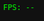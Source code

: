 <!DOCTYPE html>
<html lang="en">
<head>
<meta charset="UTF-8">
<title>Rick's Dreamscape Prototype #4</title>
<style>
  html, body { margin:0; padding:0; overflow:hidden; height:100%; background:#111; }
  #canvas{position:absolute; top:0; left:0; width:100%; height:100%;}
  #fps{position:absolute; top:5px; left:5px; color:#0f0; font:12px monospace; z-index:100;}
  #message{position:absolute; top:50%; left:50%; transform:translate(-50%, -50%); padding:10px 20px; background:rgba(0,0,0,0.7); color:#fff; font:16px monospace; border-radius:5px; display:none; z-index:100;}
</style>
</head>
<body>
<canvas id="canvas" aria-label="Interactive Dreamscape Canvas"></canvas>
<div id="fps" aria-label="FPS Counter">FPS: --</div>
<div id="message" aria-live="polite"></div>
<script>
// Logs buffer
const logs = [];
function log(evt) { logs.push({ t:Date.now(), type:evt.type, data:evt.detail||{} }); }

// Input capture
['touchstart','touchmove','touchend','mousedown','mousemove','mouseup','keydown','deviceorientation','devicemotion'].forEach(e => window.addEventListener(e, log));

// Double-tap detection
let lastTap=0;
window.addEventListener('touchend', e => {
  const now=Date.now();
  if(now - lastTap <300) {
    const t = e.changedTouches[0];
    spawnRadial(t.clientX, t.clientY);
  }
  lastTap = now;
});

// Pinch-to-zoom
let pinchDist=0, scale=1;
window.addEventListener('touchstart', e => {
  if(e.touches.length===2){
    const dx=e.touches[0].clientX - e.touches[1].clientX;
    const dy=e.touches[0].clientY - e.touches[1].clientY;
    pinchDist=Math.hypot(dx,dy);
  }
});
window.addEventListener('touchmove', e => {
  if(e.touches.length===2){
    const dx=e.touches[0].clientX - e.touches[1].clientX;
    const dy=e.touches[0].clientY - e.touches[1].clientY;
    const d=Math.hypot(dx,dy);
    scale *= d/pinchDist;
    pinchDist = d;
    scale = Math.min(Math.max(scale,0.5),3);
  }
});

// Voice recognition & feedback
let recognition, msgTimer=0;
if('webkitSpeechRecognition' in window){
  recognition=new webkitSpeechRecognition();
  recognition.continuous=true;
  recognition.onresult=e=>{
    const txt=e.results[e.results.length-1][0].transcript.toLowerCase();
    log({type:'speech', transcript:txt});
    const msgDiv=document.getElementById('message');
    if(txt.includes('wubba')){
      msgDiv.textContent='Wubba lubba dub dub!';
      speak('Wubba lubba dub dub!');
    } else {
      msgDiv.textContent='You said: ' + txt;
    }
    msgDiv.style.display='block'; msgTimer=120;
  };
  recognition.start();
}

// Speech synthesis
function speak(text){
  const u=new SpeechSynthesisUtterance(text);
  speechSynthesis.speak(u);
}

// Canvas setup
const canvas=document.getElementById('canvas'), ctx=canvas.getContext('2d');
function resize(){canvas.width=innerWidth;canvas.height=innerHeight;}
window.addEventListener('resize',resize);
resize();

// Particles and radial bursts
let petals=[], bursts=[];
function spawnPetal(){petals.push({x:Math.random()*canvas.width, y:-10, vy:Math.random()+0.5, r:Math.random()*3+2});}
function spawnRadial(x,y){
  for(let a=0;a<16;a++){
    const ang=2*Math.PI*(a/16);
    bursts.push({x,y,vx:Math.cos(ang)*3,vy:Math.sin(ang)*3,life:60});
  }
}

// Fling physics
let flings=[], drag=null, dx=0, dy=0;
window.addEventListener('touchstart',e=>{
  const t=e.touches[0];
  drag={x:t.clientX,y:t.clientY,t:Date.now()};
});
window.addEventListener('touchmove',e=>{
  const t=e.touches[0];
  dx=t.clientX; dy=t.clientY;
});
window.addEventListener('touchend',()=>{
  if(drag){
    const dt=Date.now()-drag.t;
    const vx=(dx-drag.x)/dt*10, vy=(dy-drag.y)/dt*10;
    flings.push({x:drag.x,y:drag.y,vx,vy,trail:[]});
    drag=null;
  }
});

// Animation & FPS
let last=performance.now(), frame=0, fps=0;
function update(now){
  const dt=now-last; last=now;
  frame++; if(frame%60===0) fps=Math.round(1000/dt);
  document.getElementById('fps').textContent='FPS: '+fps;
  
  // Clear
  ctx.save();
  ctx.setTransform(scale,0,0,scale,0,0);
  ctx.clearRect(0,0,canvas.width,canvas.height);
  
  // Parallax background
  const px=(window.orientation||0)/90, py=0;
  ctx.fillStyle='#112';
  ctx.fillRect(-canvas.width*0.1, -canvas.height*0.1, canvas.width*1.2, canvas.height*1.2);
  
  // Shader swirl
  const hue=(now/100)%360;
  ctx.globalCompositeOperation='lighter';
  ctx.fillStyle=`hsla(${hue},100%,50%,0.02)`;
  ctx.fillRect(0,0,canvas.width,canvas.height);
  ctx.globalCompositeOperation='source-over';
  
  // Petals
  if(Math.random()<0.03) spawnPetal();
  petals.forEach(p=>{p.y+=p.vy;ctx.fillStyle='rgba(255,182,193,0.7)';ctx.beginPath();ctx.arc(p.x,p.y,p.r,0,2*Math.PI);ctx.fill();});
  petals=petals.filter(p=>p.y<canvas.height+10);
  
  // Radial bursts
  bursts.forEach(b=>{b.x+=b.vx; b.y+=b.vy; b.life--; ctx.fillStyle='white'; ctx.beginPath(); ctx.arc(b.x,b.y,3,0,2*Math.PI); ctx.fill();});
  bursts=bursts.filter(b=>b.life>0);
  
  // Flings
  flings.forEach(o=>{o.vy+=0.5; o.x+=o.vx; o.y+=o.vy; o.trail.push({x:o.x,y:o.y}); ctx.beginPath(); o.trail.slice(-10).forEach((pt,i)=>{ctx.globalAlpha=i/10; ctx.lineTo(pt.x,pt.y);}); ctx.strokeStyle='cyan';ctx.stroke(); ctx.globalAlpha=1; ctx.beginPath(); ctx.fillStyle='cyan'; ctx.arc(o.x,o.y,5,0,2*Math.PI); ctx.fill();});
  flings=flings.filter(o=>o.y<canvas.height+50);
  
  ctx.restore();
  
  // Hide message
  if(msgTimer-->0){} else document.getElementById('message').style.display='none';
  
  requestAnimationFrame(update);
}
requestAnimationFrame(update);

// Send logs
window.addEventListener('beforeunload',()=>navigator.sendBeacon('/log',JSON.stringify(logs)));
</script>
</body>
</html>